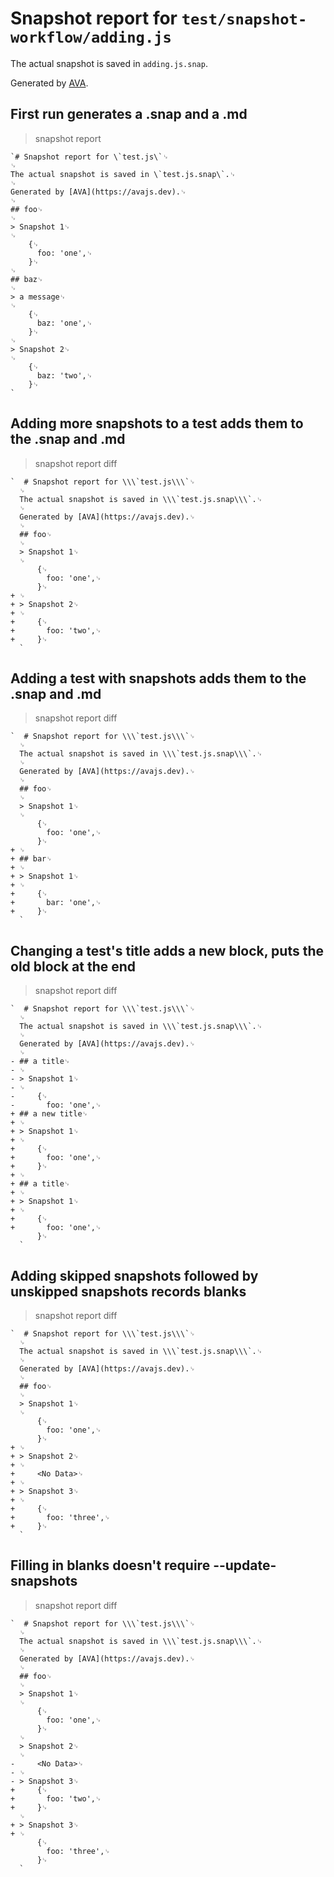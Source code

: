 # Snapshot report for `test/snapshot-workflow/adding.js`

The actual snapshot is saved in `adding.js.snap`.

Generated by [AVA](https://avajs.dev).

## First run generates a .snap and a .md

> snapshot report

    `# Snapshot report for \`test.js\`␊
    ␊
    The actual snapshot is saved in \`test.js.snap\`.␊
    ␊
    Generated by [AVA](https://avajs.dev).␊
    ␊
    ## foo␊
    ␊
    > Snapshot 1␊
    ␊
        {␊
          foo: 'one',␊
        }␊
    ␊
    ## baz␊
    ␊
    > a message␊
    ␊
        {␊
          baz: 'one',␊
        }␊
    ␊
    > Snapshot 2␊
    ␊
        {␊
          baz: 'two',␊
        }␊
    `

## Adding more snapshots to a test adds them to the .snap and .md

> snapshot report diff

    `  # Snapshot report for \\\`test.js\\\`␊
      ␊
      The actual snapshot is saved in \\\`test.js.snap\\\`.␊
      ␊
      Generated by [AVA](https://avajs.dev).␊
      ␊
      ## foo␊
      ␊
      > Snapshot 1␊
      ␊
          {␊
            foo: 'one',␊
          }␊
    + ␊
    + > Snapshot 2␊
    + ␊
    +     {␊
    +       foo: 'two',␊
    +     }␊
      `

## Adding a test with snapshots adds them to the .snap and .md

> snapshot report diff

    `  # Snapshot report for \\\`test.js\\\`␊
      ␊
      The actual snapshot is saved in \\\`test.js.snap\\\`.␊
      ␊
      Generated by [AVA](https://avajs.dev).␊
      ␊
      ## foo␊
      ␊
      > Snapshot 1␊
      ␊
          {␊
            foo: 'one',␊
          }␊
    + ␊
    + ## bar␊
    + ␊
    + > Snapshot 1␊
    + ␊
    +     {␊
    +       bar: 'one',␊
    +     }␊
      `

## Changing a test's title adds a new block, puts the old block at the end

> snapshot report diff

    `  # Snapshot report for \\\`test.js\\\`␊
      ␊
      The actual snapshot is saved in \\\`test.js.snap\\\`.␊
      ␊
      Generated by [AVA](https://avajs.dev).␊
      ␊
    - ## a title␊
    - ␊
    - > Snapshot 1␊
    - ␊
    -     {␊
    -       foo: 'one',␊
    + ## a new title␊
    + ␊
    + > Snapshot 1␊
    + ␊
    +     {␊
    +       foo: 'one',␊
    +     }␊
    + ␊
    + ## a title␊
    + ␊
    + > Snapshot 1␊
    + ␊
    +     {␊
    +       foo: 'one',␊
          }␊
      `

## Adding skipped snapshots followed by unskipped snapshots records blanks

> snapshot report diff

    `  # Snapshot report for \\\`test.js\\\`␊
      ␊
      The actual snapshot is saved in \\\`test.js.snap\\\`.␊
      ␊
      Generated by [AVA](https://avajs.dev).␊
      ␊
      ## foo␊
      ␊
      > Snapshot 1␊
      ␊
          {␊
            foo: 'one',␊
          }␊
    + ␊
    + > Snapshot 2␊
    + ␊
    +     <No Data>␊
    + ␊
    + > Snapshot 3␊
    + ␊
    +     {␊
    +       foo: 'three',␊
    +     }␊
      `

## Filling in blanks doesn't require --update-snapshots

> snapshot report diff

    `  # Snapshot report for \\\`test.js\\\`␊
      ␊
      The actual snapshot is saved in \\\`test.js.snap\\\`.␊
      ␊
      Generated by [AVA](https://avajs.dev).␊
      ␊
      ## foo␊
      ␊
      > Snapshot 1␊
      ␊
          {␊
            foo: 'one',␊
          }␊
      ␊
      > Snapshot 2␊
      ␊
    -     <No Data>␊
    - ␊
    - > Snapshot 3␊
    +     {␊
    +       foo: 'two',␊
    +     }␊
      ␊
    + > Snapshot 3␊
    + ␊
          {␊
            foo: 'three',␊
          }␊
      `
